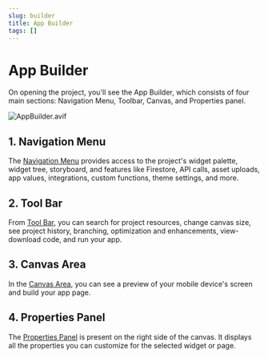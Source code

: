 ```yaml
---
slug: builder
title: App Builder
tags: []
---
```


# App Builder

On opening the project, you'll see the App Builder, which consists of four main sections: Navigation Menu, Toolbar, Canvas, and Properties panel.

![AppBuilder.avif](imgs/AppBuilder.avif)

## 1. Navigation Menu

The [Navigation Menu](navigation-menu) provides access to the project's widget palette, widget tree, storyboard, and features like Firestore, API calls, asset uploads, app values, integrations, custom functions, theme settings, and more.

## 2. Tool Bar

From [Tool Bar](toolbar), you can search for project resources, change canvas size, see project history, branching, optimization and enhancements, view-download code, and run your app.

## 3. Canvas Area

In the [Canvas Area](canvas), you can see a preview of your mobile device's screen and build your app page.

## 4. Properties Panel

The [Properties Panel](properties-panel) is present on the right side of the canvas. It displays all the properties you can customize for the selected widget or page.